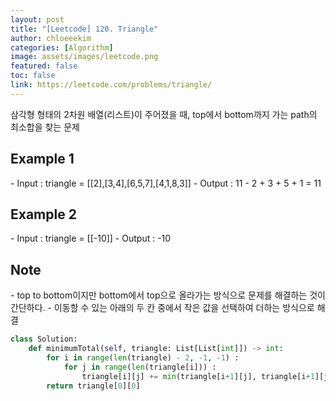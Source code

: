 ```yaml
---
layout: post
title: "[Leetcode] 120. Triangle"
author: chloeeekim
categories: [Algorithm]
image: assets/images/leetcode.png
featured: false
toc: false
link: https://leetcode.com/problems/triangle/
---
```


삼각형 형태의 2차원 배열(리스트)이 주어졌을 때, top에서 bottom까지 가는 path의 최소합을 찾는 문제

<h2>Example 1</h2>
- Input : triangle = [[2],[3,4],[6,5,7],[4,1,8,3]]
- Output : 11
- 2 + 3 + 5 + 1 = 11

<h2>Example 2</h2>
- Input : triangle = [[-10]]
- Output : -10

<h2>Note</h2>
- top to bottom이지만 bottom에서 top으로 올라가는 방식으로 문제를 해결하는 것이 간단하다.
- 이동할 수 있는 아래의 두 칸 중에서 작은 값을 선택하여 더하는 방식으로 해결


```python
class Solution:
    def minimumTotal(self, triangle: List[List[int]]) -> int:
        for i in range(len(triangle) - 2, -1, -1) :
            for j in range(len(triangle[i])) :
                triangle[i][j] += min(triangle[i+1][j], triangle[i+1][j+1])
        return triangle[0][0]
```
